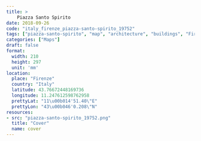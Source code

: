 ```yaml
---
title: > 
    Piazza Santo Spirito
date: 2018-09-26
code: "italy_firenze_piazza-santo-spirito_19752"
tags: ["piazza-santo-spirito", "map", "architecture", "buildings", "Firenze", "Italy"]
categories: ["Maps"]
draft: false
format:
  width: 210
  height: 297
  unit: 'mm'
location:
  place: "Firenze"
  country: "Italy"
  latitude: 43.76672448169736
  longitude: 11.247612598762958
  prettyLat: "11\u00b014'51.40\"E"
  prettyLon: "43\u00b046'0.208\"N"
resources:
- src: "piazza-santo-spirito_19752.png"
  title: "Cover"
  name: cover
---
```

